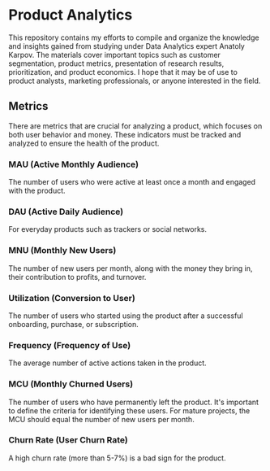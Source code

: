 # Product Analytics
This repository contains my efforts to compile and organize the knowledge and insights gained from studying under Data Analytics expert Anatoly Karpov. The materials cover important topics such as customer segmentation, product metrics, presentation of research results, prioritization, and product economics. I hope that it may be of use to product analysts, marketing professionals, or anyone interested in the field.

## Metrics

There are metrics that are crucial for analyzing a product, which focuses on both user behavior and money. These indicators must be tracked and analyzed to ensure the health of the product.

### MAU (Active Monthly Audience) 
The number of users who were active at least once a month and engaged with the product.

### DAU (Active Daily Audience) 
For everyday products such as trackers or social networks.

### MNU (Monthly New Users) 
The number of new users per month, along with the money they bring in, their contribution to profits, and turnover.

### Utilization (Conversion to User) 
The number of users who started using the product after a successful onboarding, purchase, or subscription.

### Frequency (Frequency of Use) 
The average number of active actions taken in the product.

### MCU (Monthly Churned Users) 
The number of users who have permanently left the product. It's important to define the criteria for identifying these users. For mature projects, the MCU should equal the number of new users per month.

### Churn Rate (User Churn Rate) 
A high churn rate (more than 5-7%) is a bad sign for the product.

